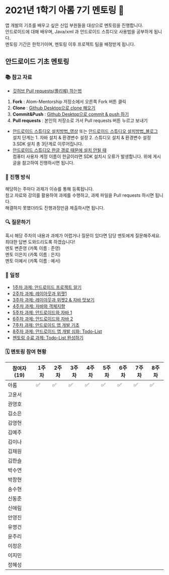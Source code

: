 # 2021년 1학기 아롬 7기 멘토링 📗

앱 개발의 기초를 배우고 싶은 신입 부원들을 대상으로 멘토링을 진행합니다.  
안드로이드에 대해 배우며, Java/xml 과 안드로이드 스튜디오 사용법을 공부하게 됩니다.   
멘토링 기간은 한학기이며, 멘토링 이후 프로젝트 팀을 배정받게 됩니다.

## 안드로이드 기초 멘토링

### 📚 참고 자료
* [깃허브 Pull requests(풀리퀘) 하는법](https://chanhuiseok.github.io/posts/git-3/)
1. **Fork** : Alom-Mentorship 저장소에서 오른쪽 Fork 버튼 클릭  
2. **Clone** : [Github Desktop으로 clone 해오기](https://hello-bryan.tistory.com/201)  
3. **Commit&Push** : [Github Desktop으로 commit & push 하기](https://post.naver.com/viewer/postView.nhn?volumeNo=24624153&memberNo=42458017)
4. **Pull requests** : 본인의 저장소로 가서 Pull requests 버튼 누르고 보내기
* [안드로이드 스튜디오 설치방법_영상](https://youtu.be/UNKlX9J6m-A) 또는 [안드로이드 스튜디오 설치방법_블로그](https://webnautes.tistory.com/1126)  
설치 단계는 1. 자바 설치 & 환경변수 설정 2. 스튜디오 설치 & 환경변수 설정 3.SDK 설치 총 3단계로 이루어집니다.  
* [안드로이드 스튜디오 한글 경로 때문에 설치 안될 때](https://sohees.com/7126/)  
컴퓨터 사용자 계정 이름이 한글이라면 SDK 설치시 오류가 발생합니다. 위에 게시글을 참고하여 진행하시면 됩니다.  

### 📝 진행 방식 
해당하는 주마다 과제가 이슈를 통해 등록됩니다.  
참고 자료와 강의를 활용하여 과제를 수행하고, 과제 파일을 Pull requests 하시면 됩니다.  
 해결하지 못했더라도 진행과정만큼 제출하시면 됩니다.  
### 🔍 질문하기 
혹시 해당 주차의 내용과 과제가 어렵거나 질문이 있다면 담당 멘토에게 질문해주세요.  
최대한 답변 도와드리도록 하겠습니다!  
멘토 변준영 (카톡 이름 : 준영)  
멘토 이은지 (카톡 이름 : 은지)  
멘토 이예서 (카톡 이름 : 예서)  
### 📌 일정 

* [1주차 과제: 안드로이드 프로젝트 알기]()
* [2주차 과제: 레이아웃과 위젯1]()
* [3주차 과제: 레이아웃과 위젯2 & 자바 맛보기]()
* [4주차 과제: 자바와 객체지향]()
* [5주차 과제: 안드로이드와 자바 1]()
* [6주차 과제: 안드로이드와 자바 2]()
* [7주차 과제: 안드로이드 앱 개발 기초]()
* [8주자 과제: 안드로이드 앱 개발 심화: Todo-List]()
* [멘토링 수료 과제: Todo-List 완성하기]()

### 🗓 멘토링 참여 현황

| 참여자 (19) | 1주차 | 2주차 | 3주차 | 4주차 | 5주차 | 6주차 | 7주차 | 8주차 |
| --- | --- | --- | --- | --- | --- | --- | --- | --- |
| 아롬 |:white_check_mark:|:white_check_mark:|:white_check_mark:|:white_check_mark:|:white_check_mark:|:white_check_mark:|:white_check_mark:|:white_check_mark:|
| 고윤서 |||||||||
| 권영호 |||||||||
| 김소은 |||||||||
| 김영현 |||||||||
| 김예주 |||||||||
| 김이나 |||||||||
| 김채원 |||||||||
| 김한슬 |||||||||
| 박수연 |||||||||
| 박창현 |||||||||
| 송수현 |||||||||
| 신동준 |||||||||
| 신애림 |||||||||
| 안영진 |||||||||
| 유명건 |||||||||
| 윤주리 |||||||||
| 이정은 |||||||||
| 이지민 |||||||||
| 정혜성 |||||||||
